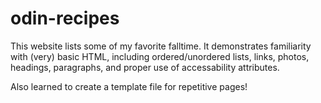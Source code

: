 # odin-recipes
This website lists some of my favorite falltime. It demonstrates familiarity with (very) basic HTML, including ordered/unordered lists, links, photos, headings, paragraphs, and proper use of accessability attributes.

Also learned to create a template file for repetitive pages!